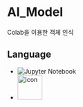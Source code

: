 # AI_Model  

Colab을 이용한 객체 인식  

## Language
 - ![Jupyter Notebook](https://img.shields.io/badge/jupyter-%23FA0F00.svg?style=for-the-badge&logo=jupyter&logoColor=white)
 - <div style="display: flex; align-items: flex-start;"><img src="https://techstack-generator.vercel.app/python-icon.svg" alt="icon" width="57" height="57" /></div>  
